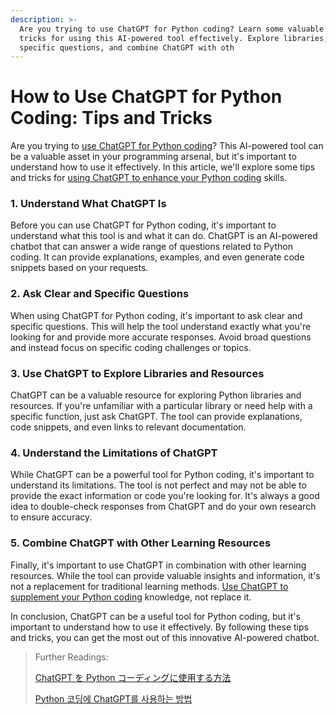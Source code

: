 ```yaml
---
description: >-
  Are you trying to use ChatGPT for Python coding? Learn some valuable tips and
  tricks for using this AI-powered tool effectively. Explore libraries, ask
  specific questions, and combine ChatGPT with oth
---
```


# How to Use ChatGPT for Python Coding: Tips and Tricks

Are you trying to [use ChatGPT for Python coding](https://docs.kanaries.net/tutorials/ChatGPT/how-to-use-chatgpt-for-python-coding)? This AI-powered tool can be a valuable asset in your programming arsenal, but it's important to understand how to use it effectively. In this article, we'll explore some tips and tricks for [using ChatGPT to enhance your Python coding](https://online-data-science-adeojo.vercel.app/how-to-use-chatgpt-for-python-coding-tips-and-tricks) skills.

### 1. Understand What ChatGPT Is

Before you can use ChatGPT for Python coding, it's important to understand what this tool is and what it can do. ChatGPT is an AI-powered chatbot that can answer a wide range of questions related to Python coding. It can provide explanations, examples, and even generate code snippets based on your requests.

### 2. Ask Clear and Specific Questions

When using ChatGPT for Python coding, it's important to ask clear and specific questions. This will help the tool understand exactly what you're looking for and provide more accurate responses. Avoid broad questions and instead focus on specific coding challenges or topics.

### 3. Use ChatGPT to Explore Libraries and Resources

ChatGPT can be a valuable resource for exploring Python libraries and resources. If you're unfamiliar with a particular library or need help with a specific function, just ask ChatGPT. The tool can provide explanations, code snippets, and even links to relevant documentation.

### 4. Understand the Limitations of ChatGPT

While ChatGPT can be a powerful tool for Python coding, it's important to understand its limitations. The tool is not perfect and may not be able to provide the exact information or code you're looking for. It's always a good idea to double-check responses from ChatGPT and do your own research to ensure accuracy.

### 5. Combine ChatGPT with Other Learning Resources

Finally, it's important to use ChatGPT in combination with other learning resources. While the tool can provide valuable insights and information, it's not a replacement for traditional learning methods. [Use ChatGPT to supplement your Python coding](https://sites.google.com/view/data-science-notes-jack/how-to-use-chatgpt-for-python-coding) knowledge, not replace it.

In conclusion, ChatGPT can be a useful tool for Python coding, but it's important to understand how to use it effectively. By following these tips and tricks, you can get the most out of this innovative AI-powered chatbot.

> Further Readings:
>
> [ChatGPT を Python コーディングに使用する方法](https://docs.kanaries.net/ja/tutorials/ChatGPT/how-to-use-chatgpt-for-python-coding)
>
> [Python 코딩에 ChatGPT를 사용하는 방법](https://docs.kanaries.net/ko/tutorials/ChatGPT/how-to-use-chatgpt-for-python-coding)
